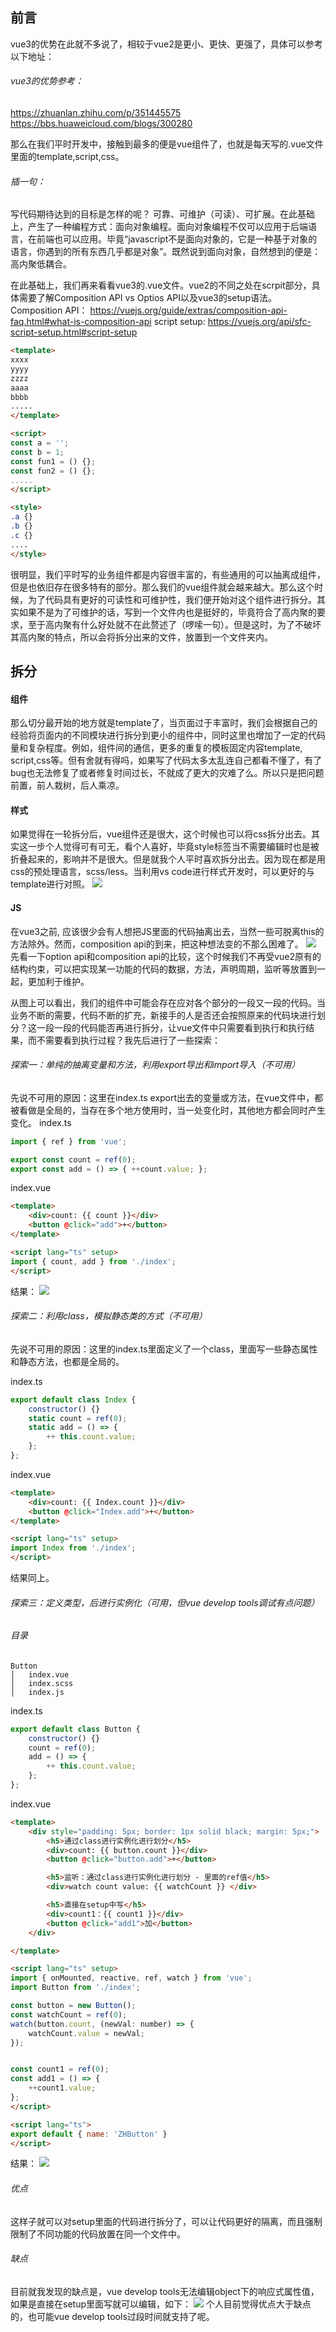 ## 前言
vue3的优势在此就不多说了，相较于vue2是更小、更快、更强了，具体可以参考以下地址：
###### vue3的优势参考：
https://zhuanlan.zhihu.com/p/351445575
https://bbs.huaweicloud.com/blogs/300280

那么在我们平时开发中，接触到最多的便是vue组件了，也就是每天写的.vue文件里面的template,script,css。
###### 插一句：
写代码期待达到的目标是怎样的呢？ 可靠、可维护（可读）、可扩展。在此基础上，产生了一种编程方式：面向对象编程。面向对象编程不仅可以应用于后端语言，在前端也可以应用。毕竟“javascript不是面向对象的，它是一种基于对象的语言，你遇到的所有东西几乎都是对象”。既然说到面向对象，自然想到的便是：高内聚低耦合。

在此基础上，我们再来看看vue3的.vue文件。vue2的不同之处在scrpit部分，具体需要了解Composition API vs Optios API以及vue3的setup语法。
Composition API： https://vuejs.org/guide/extras/composition-api-faq.html#what-is-composition-api
script setup: https://vuejs.org/api/sfc-script-setup.html#script-setup
```html
<template>
xxxx
yyyy
zzzz
aaaa
bbbb
.....
</template>

<script>
const a = '';
const b = 1;
const fun1 = () {};
const fun2 = () {};
.....
</script>

<style>
.a {}
.b {}
.c {}
....
</style>
```
很明显，我们平时写的业务组件都是内容很丰富的，有些通用的可以抽离成组件，但是也依旧存在很多特有的部分。那么我们的vue组件就会越来越大。那么这个时候，为了代码具有更好的可读性和可维护性，我们便开始对这个组件进行拆分。其实如果不是为了可维护的话，写到一个文件内也是挺好的，毕竟符合了高内聚的要求，至于高内聚有什么好处就不在此赘述了（啰嗦一句）。但是这时，为了不破坏其高内聚的特点，所以会将拆分出来的文件，放置到一个文件夹内。

## 拆分
#### 组件
那么切分最开始的地方就是template了，当页面过于丰富时，我们会根据自己的经验将页面内的不同模块进行拆分到更小的组件中，同时这里也增加了一定的代码量和复杂程度。例如，组件间的通信，更多的重复的模板固定内容template, script,css等。但有舍就有得吗，如果写了代码太多太乱连自己都看不懂了，有了bug也无法修复了或者修复时间过长，不就成了更大的灾难了么。所以只是把问题前置，前人栽树，后人乘凉。

#### 样式
如果觉得在一轮拆分后，vue组件还是很大，这个时候也可以将css拆分出去。其实这一步个人觉得可有可无，看个人喜好，毕竟style标签当不需要编辑时也是被折叠起来的，影响并不是很大。但是就我个人平时喜欢拆分出去。因为现在都是用css的预处理语言，scss/less。当利用vs code进行样式开发时，可以更好的与template进行对照。
![](./assets/split-search.png)

#### JS
在vue3之前, 应该很少会有人想把JS里面的代码抽离出去，当然一些可脱离this的方法除外。然而，composition api的到来，把这种想法变的不那么困难了。
![](./assets/options_composition.png)
先看一下option api和composition api的比较，这个时候我们不再受vue2原有的结构约束，可以把实现某一功能的代码的数据，方法，声明周期，监听等放置到一起，更加利于维护。

从图上可以看出，我们的组件中可能会存在应对各个部分的一段又一段的代码。当业务不断的需要，代码不断的扩充，新接手的人是否还会按照原来的代码块进行划分？这一段一段的代码能否再进行拆分，让vue文件中只需要看到执行和执行结果，而不需要看到执行过程？我先后进行了一些探索：
###### 探索一：单纯的抽离变量和方法，利用export导出和import导入（不可用）
先说不可用的原因：这里在index.ts export出去的变量或方法，在vue文件中，都被看做是全局的，当存在多个地方使用时，当一处变化时，其他地方都会同时产生变化。
index.ts
```javascript
import { ref } from 'vue';

export const count = ref(0);
export const add = () => { ++count.value; };
```
index.vue
```html
<template>
    <div>count: {{ count }}</div>
    <button @click="add">+</button>
</template>

<script lang="ts" setup>
import { count, add } from './index';
</script>
```
结果：
![](./assets/split-search-1.gif)

###### 探索二：利用class，模拟静态类的方式（不可用）
先说不可用的原因：这里的index.ts里面定义了一个class，里面写一些静态属性和静态方法，也都是全局的。

index.ts
```javascript
export default class Index {
    constructor() {}
    static count = ref(0);
    static add = () => {
        ++ this.count.value;
    };
};
```
index.vue
```html
<template>
    <div>count: {{ Index.count }}</div>
    <button @click="Index.add">+</button>
</template>

<script lang="ts" setup>
import Index from './index';
</script>
```
结果同上。

###### 探索三：定义类型，后进行实例化（可用，但vue develop tools调试有点问题）

###### 目录
```
Button
│   index.vue
│   index.scss
│   index.js  
```

index.ts
```javascript
export default class Button {
    constructor() {}
    count = ref(0);
    add = () => {
        ++ this.count.value;
    };
};
```
index.vue
```html
<template>
    <div style="padding: 5px; border: 1px solid black; margin: 5px;">
        <h5>通过class进行实例化进行划分</h5>
        <div>count: {{ button.count }}</div>
        <button @click="button.add">+</button>

        <h5>监听：通过class进行实例化进行划分 - 里面的ref值</h5>
        <div>watch count value: {{ watchCount }} </div>

        <h5>直接在setup中写</h5>
        <div>count1：{{ count1 }}</div>
        <button @click="add1">加</button>
    </div>

</template>

<script lang="ts" setup>
import { onMounted, reactive, ref, watch } from 'vue';
import Button from './index';

const button = new Button();
const watchCount = ref(0);
watch(button.count, (newVal: number) => {
    watchCount.value = newVal;
});


const count1 = ref(0);
const add1 = () => {
    ++count1.value;
};
</script>

<script lang="ts">
export default { name: 'ZHButton' }
</script>
```
结果：
![](./assets/split-search-1.png)

###### 优点
这样子就可以对setup里面的代码进行拆分了，可以让代码更好的隔离，而且强制限制了不同功能的代码放置在同一个文件中。

###### 缺点
目前就我发现的缺点是，vue develop tools无法编辑object下的响应式属性值，如果是直接在setup里面写就可以编辑，如下：
![](./assets/split-search.gif)
个人目前觉得优点大于缺点的，也可能vue develop tools过段时间就支持了呢。

